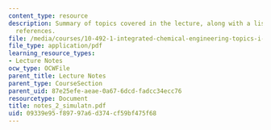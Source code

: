 ```yaml
---
content_type: resource
description: Summary of topics covered in the lecture, along with a list of bibliographic
  references.
file: /media/courses/10-492-1-integrated-chemical-engineering-topics-i-process-control-by-design-fall-2004/09339e95f89797a6d374cf59bf475f68_notes_2_simulatn.pdf
file_type: application/pdf
learning_resource_types:
- Lecture Notes
ocw_type: OCWFile
parent_title: Lecture Notes
parent_type: CourseSection
parent_uid: 87e25efe-aeae-0a67-6dcd-fadcc34ecc76
resourcetype: Document
title: notes_2_simulatn.pdf
uid: 09339e95-f897-97a6-d374-cf59bf475f68
---
```

